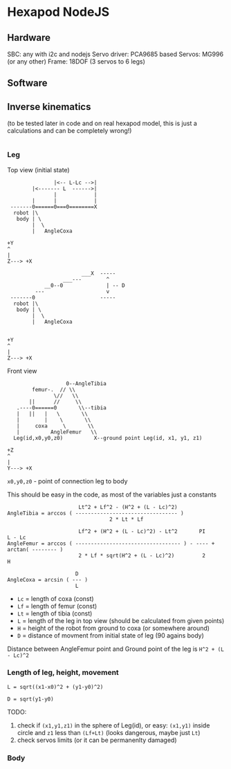# Hexapod NodeJS

## Hardware
SBC: any with i2c and nodejs
Servo driver: PCA9685 based
Servos: MG996 (or any other)
Frame: 18DOF (3 servos to 6 legs)

## Software

## Inverse kinematics

(to be tested later in code and on real hexapod model, this is just a calculations and can be completely wrong!)

```
```

### Leg

Top view (initial state)
```
               |<-- L-Lc -->|
        |<------- L  ------>|
               |            |
        |      |            |
 -------0======0===0========X
  robot |\
   body | \
        |  \
        |   AngleCoxa

+Y
^
|
Z---> +X
```



```
                        ___X  -----
                  ___---        ^
            __0--0              | -- D
         ---                    v
 -------0                     -----
  robot |\
   body | \
        |  \
        |   AngleCoxa


+Y
^
|
Z---> +X
```

Front view
```
                   0--AngleTibia
        femur-.  // \\
               \//   \\
       ||      //     \\
   .----0======0       \\--tibia
   |   ||   |   \       \\
   |        |    \       \\
   |     coxa     \       \\
   |          AngleFemur   \\
  Leg(id,x0,y0,z0)          X--ground point Leg(id, x1, y1, z1)
   
+Z
^
|
Y---> +X
```

`x0,y0,z0` - point of connection leg to body



This should be easy in the code, as most of the variables just a constants
```
                       Lt^2 + Lf^2 - (H^2 + (L - Lc)^2)
AngleTibia = arccos ( --------------------------------- )
                                 2 * Lt * Lf
```

```
                       Lf^2 + (H^2 + (L - Lc)^2) - Lt^2       PI             L - Lc
AngleFemur = arccos ( ---------------------------------- ) - ---- + arctan( -------- )
                       2 * Lf * sqrt(H^2 + (L - Lc)^2)         2               H
```

```
                      D
AngleCoxa = arcsin ( --- )
                      L
```

 - `Lc` = length of coxa (const)
 - `Lf` = length of femur (const)
 - `Lt` = length of tibia (const)
 - `L`  = length of the leg in top view (should be calculated from given points)
 - `H`  = height of the robot from ground to coxa (or somewhere around)
 - `D`  = distance of movment from initial state of leg (90 agains body)

Distance between AngleFemur point and Ground point of the leg is `H^2 + (L - Lc)^2`

### Length of leg, height, movement

```
L = sqrt((x1-x0)^2 + (y1-y0)^2)
```

```
D = sqrt(y1-y0)
```


TODO:
 1. check if `(x1,y1,z1)` in the sphere of Leg(id), or easy: `(x1,y1)` inside circle and `z1` less than `(Lf+Lt)` (looks dangerous, maybe just `Lt`)
 2. check servos limits (or it can be permanenlty damaged)


### Body
